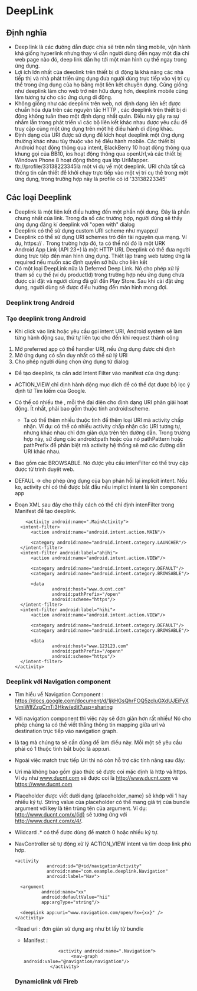 # DeepLink
## Định nghĩa
- Deep link là các đường dẫn được chia sẻ trên nền tảng mobile, vận hành khá giống hyperlink nhưng thay vì dẫn người dùng đến ngay một địa chỉ web page nào đó, deep link dẫn họ tới một màn hình cụ thể ngay trong ứng dụng.
- Lợi ích lớn nhất của deeolink trên thiết bị di động là khả năng các nhà tiếp thị và nhà phát triển ứng dụng đưa người dùng trực tiếp vào vị trí cụ thể trong ứng dụng của họ bằng một liên kết chuyên dụng. Cũng giống như deeplink làm cho web trở nên hữu dụng hơn, deeplink mobile cũng làm tương tự cho các ứng dụng di động.
- Không giống như các deeplink trên web, nơi định dạng liên kết được chuẩn hóa dựa trên các nguyên tắc HTTP , các deeplink trên thiết bị di động không tuân theo một định dạng nhất quán. Điều này gây ra sự nhầm lẫn trong phát triển vì các bộ liên kết khác nhau được yêu cầu để truy cập cùng một ứng dụng trên một hệ điều hành di động khác.
- Định dạng của URI được sử dụng để kích hoạt deeplink một ứng dụng thường khác nhau tùy thuộc vào hệ điều hành mobile. Các thiết bị Android hoạt động thông qua intent, BlackBerry 10 hoạt động thông qua khung gọi của BB10, ios hoạt động thông qua openUrl,và các thiết bị Windows Phone 8 hoạt động thông qua lớp UriMapper.
- fb://profile/33138223345là một ví dụ về một deeplink. URI chứa tất cả thông tin cần thiết để khởi chạy trực tiếp vào một vị trí cụ thể trong một ứng dụng, trong trường hợp này là profile có id '33138223345'
## Các loại Deeplink
- Deeplink là một liên kết điều hướng đến một phần nội dung. Đây là phần chung nhất của link. Trong đa số các trường hợp, người dùng sẽ thấy ứng dụng đăng kí deeplink với "open with" dialog
- Deeplink có thể sử dụng custom URI scheme như myapp://
- Deeplink có thể sử dụng URI schemes trỏ đến tài nguyên qua mạng. Ví dụ, https:// . Trong trường hợp đó, ta có thể nói đó là một URK
- Android App Link (API 23+) là một HTTP URL Deeplink có thể đưa người dùng trực tiếp đến màn hình ứng dụng. Thiết lập trang web tương ứng là required nếu muốn xác định quyền sở hữu cho liên kết
- Có một loại DeepLink nữa là Deferred Deep Link. Nó cho phép xử lý tham số cụ thể (ví dụ productId) trong trường hợp nếu ứng dụng chưa được cài đặt và người dùng đã gửi đến Play Store. Sau khi cài đặt ứng dụng, người dùng sẽ được điều hướng đến màn hình mong đợi. 
### Deeplink trong Android
### Tạo deeplink trong Android
- Khi click vào link hoặc yêu cầu gọi intent URI, Android system sẽ làm từng hành động sau, thứ tự liên tục cho đến khi request thành công
1. Mở preferred app có thể handler URI, nếu ứng dụng được chỉ định
2. Mở ứng dụng có sẵn duy nhất có thể sử lý URI
3. Cho phép người dùng chọn ứng dụng từ dialog

- Để tạo deeplink, ta cần add Intent Filter vào manifest của ứng dụng:

  <action>
- ACTION_VIEW chỉ định hành động mục đích để có thể đạt được bộ lọc ý định từ Tìm kiếm của Google.

  <data>
- Có thể có nhiều thẻ <data>, mỗi thẻ đại diện cho định dạng URI phân giải hoạt động. Ít nhất, <data> phải bao gồm thuộc tính android:scheme.
  - Ta có thể thêm nhiều thuộc tính để thêm loại URI mà activity chấp nhận. Ví dụ: có thể có nhiều activity chấp nhận các URI tương tự, nhưng khác nhau chỉ đơn giản dựa trên tên đường dẫn. Trong trường hợp này, sử dụng các android:path hoặc của nó pathPattern hoặc pathPrefix để phân biệt mà activity hệ thống sẽ mở các đường dẫn URI khác nhau.

  <category>
 - Bao gồm các BROWSABLE. Nó được yêu cầu intenFilter có thể truy cập được từ trình duyệt web.
  
 - DEFAUL -> cho phép ứng dụng của bạn phản hồi lại implicit intent. Nếu ko, activity chỉ có thể được bắt đầu nếu implict intent là tên component app

- Đoạn XML sau đây cho thấy cách có thể chỉ định intenFilter trong Manifest để tạo deeplink. 

          <activity android:name=".MainActivity">
        <intent-filter>
            <action android:name="android.intent.action.MAIN"/>

            <category android:name="android.intent.category.LAUNCHER"/>
        </intent-filter>
        <intent-filter android:label="ahihi">
            <action android:name="android.intent.action.VIEW"/>

            <category android:name="android.intent.category.DEFAULT"/>
            <category android:name="android.intent.category.BROWSABLE"/>

            <data
                    android:host="www.ducnt.com"
                    android:pathPrefix="/open"
                    android:scheme="https"/>
        </intent-filter>
        <intent-filter android:label="hihi">
            <action android:name="android.intent.action.VIEW"/>

            <category android:name="android.intent.category.DEFAULT"/>
            <category android:name="android.intent.category.BROWSABLE"/>

            <data
                    android:host="www.123123.com"
                    android:pathPrefix="/openn"
                    android:scheme="https"/>
        </intent-filter>
      </activity>

### Deeplink với Navigation component 
- Tìm hiểu về Navigation Component : https://docs.google.com/document/d/1jkHGsQhrFOQ5zcIuGXdUJEiFyXUmiWlfZzgCmTi3Hkw/edit?usp=sharing
- Với navigation component thì việc này sẽ đơn giản hơn rất nhiều! Nó cho phép chúng ta có thể viết thẳng thông tin mapping giữa url và destination trực tiếp vào navigation graph.

- <deepLink> là tag mà chúng ta sẽ cần dùng để làm điều này. Mỗi một <deepLink> sẽ yêu cầu phải có 1 thuộc tính bắt buộc là app:uri.

- Ngoài việc match trực tiếp Uri thì nó còn hỗ trợ các tính năng sau đây:

- Uri mà không bao gồm giao thức sẽ được coi mặc định là http và https. Ví dụ như www.ducnt.com sẽ được coi là http://www.ducnt.com và https://www.ducnt.com

- Placeholder được viết dưới dạng {placeholder_name} sẽ khớp với 1 hay nhiều ký tự. String value của placeholder có thể mang giá trị của bundle argument với key là tên trùng tên của argument. Ví dụ: http://www.ducnt.com/x/{id} sẽ tương ứng với http://www.ducnt.com/x/4/.
- Wildcard .* có thể được dùng để match 0 hoặc nhiều ký tự.

- NavController sẽ tự động xử lý ACTION_VIEW intent và tìm deep link phù hợp.

      <activity
                  android:id="@+id/navigationActivity"
                  android:name="com.example.deeplink.Navigation"
                  android:label="Nav">

        <argument
                android:name="xx"
                android:defaultValue="hii"
                app:argType="string"/>

        <deepLink app:uri="www.navigation.com/open/?x={xx}" />
      </activity>
      
  -Read uri : đơn giản sử dụng arg như bt lấy từ bundle 
  - Manifest : 
  
                     <activity android:name=".Navigation">
                          <nav-graph android:value="@navigation/navigation"/>
                  </activity>
                  
  ### Dynamiclink với Fireb

      
  
